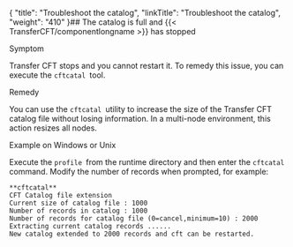 {
    "title": "Troubleshoot the catalog",
    "linkTitle": "Troubleshoot the catalog",
    "weight": "410"
}## The catalog is full and {{< TransferCFT/componentlongname  >}} has stopped

Symptom

Transfer CFT stops and you cannot restart it. To remedy this issue, you can execute the `cftcatal `tool.

Remedy

You can use the `cftcatal `utility to increase the size of the Transfer CFT catalog file without losing information. In a multi-node environment, this action resizes all nodes.

Example on Windows or Unix

Execute the `profile `from the runtime directory and then enter the `cftcatal` command. Modify the number of records when prompted, for example:

```
**cftcatal**
CFT Catalog file extension
Current size of catalog file : 1000
Number of records in catalog : 1000
Number of records for catalog file (0=cancel,minimum=10) : 2000
Extracting current catalog records ......
New catalog extended to 2000 records and cft can be restarted.
```
